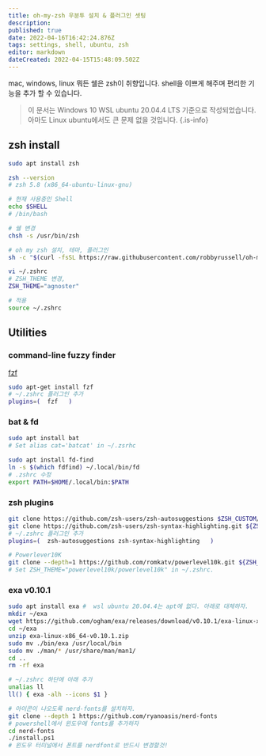```yaml
---
title: oh-my-zsh 우분투 설치 & 플러그인 셋팅
description: 
published: true
date: 2022-04-16T16:42:24.876Z
tags: settings, shell, ubuntu, zsh
editor: markdown
dateCreated: 2022-04-15T15:48:09.502Z
---
```


mac, windows, linux 뭐든 쉘은 zsh이 취향입니다. shell을 이쁘게 해주며 편리한 기능을 추가 할 수 있습니다.

> 이 문서는 Windows 10 WSL ubuntu 20.04.4 LTS 기준으로 작성되었습니다. 아마도 Linux ubuntu에서도 큰 문제 없을 것입니다.
{.is-info}

## zsh install
```bash
sudo apt install zsh

zsh --version
# zsh 5.8 (x86_64-ubuntu-linux-gnu)

# 현재 사용중인 Shell
echo $SHELL
# /bin/bash

# 쉘 변경
chsh -s /usr/bin/zsh

# oh my zsh 설치, 테마, 플러그인
sh -c "$(curl -fsSL https://raw.githubusercontent.com/robbyrussell/oh-my-zsh/master/tools/install.sh)"

vi ~/.zshrc
# ZSH_THEME 변경, 
ZSH_THEME="agnoster"

# 적용
source ~/.zshrc
```

## Utilities
### command-line fuzzy finder
[fzf](https://github.com/junegunn/fzf#using-linux-package-managers)

```bash
sudo apt-get install fzf
# ~/.zshrc 플러그인 추가
plugins=(  fzf   )
```
### bat & fd
```bash
sudo apt install bat
# Set alias cat='batcat' in ~/.zsrhc

sudo apt install fd-find
ln -s $(which fdfind) ~/.local/bin/fd
# .zshrc 수정 
export PATH=$HOME/.local/bin:$PATH

```


### zsh plugins
```bash
git clone https://github.com/zsh-users/zsh-autosuggestions $ZSH_CUSTOM/zsh-autosuggestions
git clone https://github.com/zsh-users/zsh-syntax-highlighting.git ${ZSH_CUSTOM:-~/.oh-my-zsh/custom}/plugins/zsh-syntax-highlighting
# ~/.zshrc 플러그인 추가
plugins=(  zsh-autosuggestions zsh-syntax-highlighting   )

# Powerlever10K
git clone --depth=1 https://github.com/romkatv/powerlevel10k.git ${ZSH_CUSTOM:-$HOME/.oh-my-zsh/custom}/themes/powerlevel10k
# Set ZSH_THEME="powerlevel10k/powerlevel10k" in ~/.zshrc.
```

### exa v0.10.1
```bash
sudo apt install exa #  wsl ubuntu 20.04.4는 apt에 없다. 아래로 대체하자.
mkdir ~/exa
wget https://github.com/ogham/exa/releases/download/v0.10.1/exa-linux-x86_64-v0.10.1.zip
cd ~/exa
unzip exa-linux-x86_64-v0.10.1.zip
sudo mv ./bin/exa /usr/local/bin
sudo mv ./man/* /usr/share/man/man1/
cd ..
rm -rf exa

# ~/.zshrc 하단에 아래 추가 
unalias ll
ll() { exa -alh --icons $1 }

# 아이콘이 나오도록 nerd-fonts를 설치하자.
git clone --depth 1 https://github.com/ryanoasis/nerd-fonts
# powershell에서 윈도우에 fonts를 추가하자
cd nerd-fonts
./install.ps1
# 윈도우 터미널에서 폰트를 nerdfont로 반드시 변경할것!
```